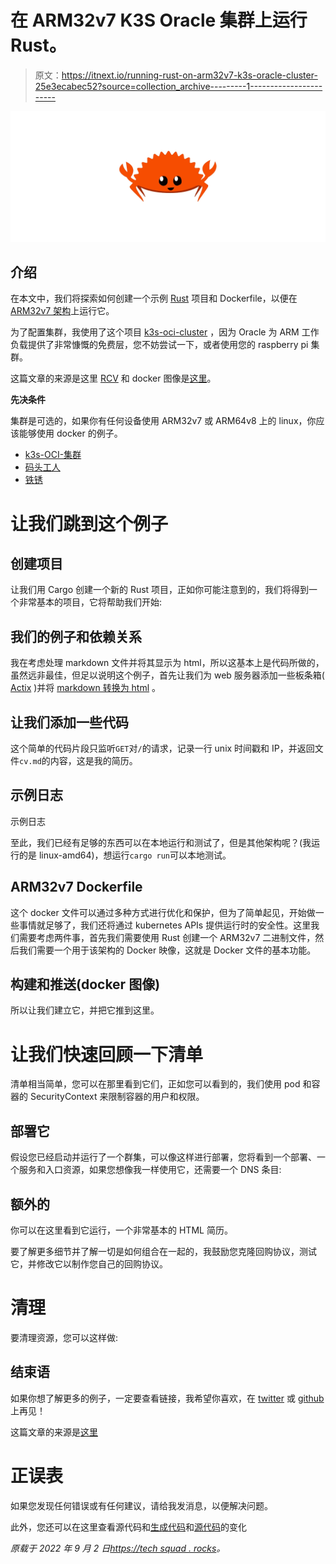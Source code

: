 # 在 ARM32v7 K3S Oracle 集群上运行 Rust。

> 原文：<https://itnext.io/running-rust-on-arm32v7-k3s-oracle-cluster-25e3ecabec52?source=collection_archive---------1----------------------->

![](img/a0ae6ccc808cdddaa854fd4e0a9b7e84.png)

## 介绍

在本文中，我们将探索如何创建一个示例 [Rust](https://www.rust-lang.org/) 项目和 Dockerfile，以便在 [ARM32v7 架构](https://github.com/docker-library/official-images#architectures-other-than-amd64)上运行它。

为了配置集群，我使用了这个项目 [k3s-oci-cluster](https://github.com/garutilorenzo/k3s-oci-cluster) ，因为 Oracle 为 ARM 工作负载提供了非常慷慨的免费层，您不妨尝试一下，或者使用您的 raspberry pi 集群。

这篇文章的来源是这里 [RCV](https://github.com/kainlite/rcv/) 和 docker 图像是[这里](https://hub.docker.com/repository/docker/kainlite/rcv)。

**先决条件**

集群是可选的，如果你有任何设备使用 ARM32v7 或 ARM64v8 上的 linux，你应该能够使用 docker 的例子。

*   [k3s-OCI-集群](https://github.com/garutilorenzo/k3s-oci-cluster)
*   [码头工人](https://hub.docker.com/?overlay=onboarding)
*   [铁锈](https://www.rust-lang.org/tools/install)

# 让我们跳到这个例子

## 创建项目

让我们用 Cargo 创建一个新的 Rust 项目，正如你可能注意到的，我们将得到一个非常基本的项目，它将帮助我们开始:

## 我们的例子和依赖关系

我在考虑处理 markdown 文件并将其显示为 html，所以这基本上是代码所做的，虽然远非最佳，但足以说明这个例子，首先让我们为 web 服务器添加一些板条箱( [Actix](https://actix.rs/docs/server/) )并将 [markdown 转换为 html](https://github.com/johannhof/markdown.rs) 。

## 让我们添加一些代码

这个简单的代码片段只监听`GET`对`/`的请求，记录一行 unix 时间戳和 IP，并返回文件`cv.md`的内容，这是我的简历。

## 示例日志

示例日志

至此，我们已经有足够的东西可以在本地运行和测试了，但是其他架构呢？(我运行的是 linux-amd64)，想运行`cargo run`可以本地测试。

## ARM32v7 Dockerfile

这个 docker 文件可以通过多种方式进行优化和保护，但为了简单起见，开始做一些事情就足够了，我们还将通过 kubernetes APIs 提供运行时的安全性。这里我们需要考虑两件事，首先我们需要使用 Rust 创建一个 ARM32v7 二进制文件，然后我们需要一个用于该架构的 Docker 映像，这就是 Docker 文件的基本功能。

## 构建和推送(docker 图像)

所以让我们建立它，并把它推到这里。

# 让我们快速回顾一下清单

清单相当简单，您可以在那里看到它们，正如您可以看到的，我们使用 pod 和容器的 SecurityContext 来限制容器的用户和权限。

## 部署它

假设您已经启动并运行了一个群集，可以像这样进行部署，您将看到一个部署、一个服务和入口资源，如果您想像我一样使用它，还需要一个 DNS 条目:

## 额外的

你可以在这里看到它运行，一个非常基本的 HTML 简历。

要了解更多细节并了解一切是如何组合在一起的，我鼓励您克隆回购协议，测试它，并修改它以制作您自己的回购协议。

# 清理

要清理资源，您可以这样做:

## 结束语

如果你想了解更多的例子，一定要查看链接，我希望你喜欢，在 [twitter](https://twitter.com/kainlite) 或 [github](https://github.com/kainlite) 上再见！

这篇文章的来源是[这里](https://github.com/kainlite/rcv/)

# 正误表

如果您发现任何错误或有任何建议，请给我发消息，以便解决问题。

此外，您还可以在这里查看源代码和[生成代码](https://github.com/kainlite/kainlite.github.io)和[源代码](https://github.com/kainlite/blog)的变化

*原载于 2022 年 9 月 2 日*[*https://tech squad . rocks*](https://techsquad.rocks/blog/rust_on_arm32v7/)*。*